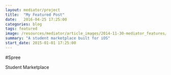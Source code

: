 ```yaml
---
layout: mediator/project
title:  "My Featured Post"
date:   2016-04-25 17:25:00
categories: blog
tags: featured
image: /resources/mediator/article_images/2014-11-30-mediator_features/night-track.JPG
summary: "A student marketplace built for iOS"
start_date: 2015-01-01 17:25:00
---
```


#Spree

Student Marketplace
